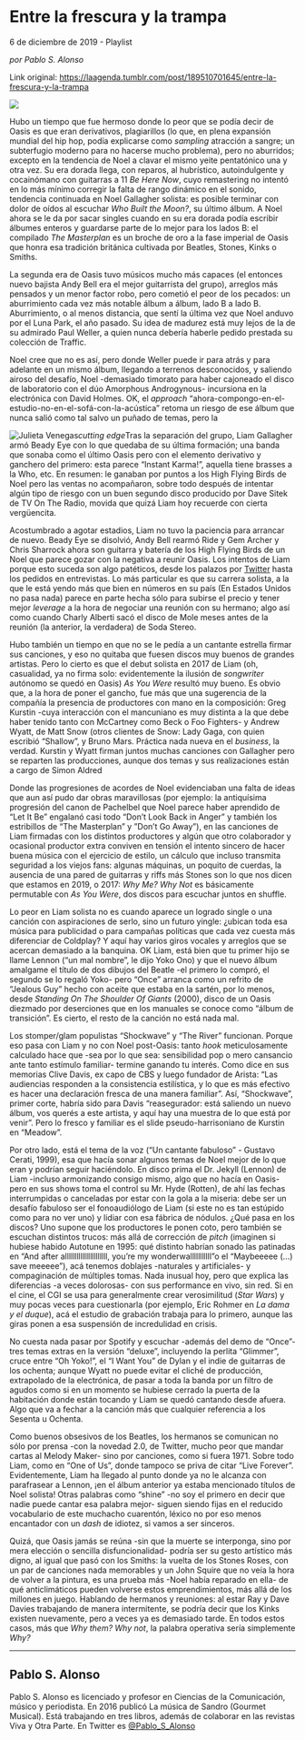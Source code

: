 # Entre la frescura y la trampa



6 de diciembre de 2019 - Playlist

_por Pablo S. Alonso_

Link original: https://laagenda.tumblr.com/post/189510701645/entre-la-frescura-y-la-trampa

![](https://64.media.tumblr.com/806d4331093194e65aab8d4af067bbf8/569bbbe3bf31e40a-5b/s500x750/ebef1ce9680f5820801db5745ed8f8eb33f7ea5a.jpg)

Hubo un tiempo que fue hermoso donde lo peor que se podía decir de Oasis es que eran derivativos, plagiarillos (lo que, en plena expansión mundial del hip hop, podía explicarse como *sampling* atracción a sangre; un subterfugio moderno para no hacerse mucho problema), pero no aburridos; excepto en la tendencia de Noel a clavar el mismo yeite pentatónico una y otra vez. Su era dorada llega, con reparos, al hubrístico, autoindulgente y cocainómano con guitarras a 11 *Be Here Now*, cuyo remastering no intentó en lo más mínimo corregir la falta de rango dinámico en el sonido, tendencia continuada en Noel Gallagher solista: es posible terminar con dolor de oídos al escuchar *Who Built the Moon?*, su último álbum. A Noel ahora se le da por sacar singles cuando en su era dorada podía escribir álbumes enteros y guardarse parte de lo mejor para los lados B: el compilado *The Masterplan* es un broche de oro a la fase imperial de Oasis que honra esa tradición británica cultivada por Beatles, Stones, Kinks o Smiths.

La segunda era de Oasis tuvo músicos mucho más capaces (el entonces nuevo bajista Andy Bell era el mejor guitarrista del grupo), arreglos más pensados y un menor factor robo, pero cometió el peor de los pecados: un aburrimiento cada vez más notable álbum a álbum, lado B a lado B. Aburrimiento, o al menos distancia, que sentí la última vez que Noel anduvo por el Luna Park, el año pasado. Su idea de madurez está muy lejos de la de su admirado Paul Weller, a quien nunca debería haberle pedido prestada su colección de Traffic. 

Noel cree que no es así, pero donde Weller puede ir para atrás y para adelante en un mismo álbum, llegando a terrenos desconocidos, y saliendo airoso del desafío, Noel -demasiado timorato para haber cajoneado el disco de laboratorio con el dúo Amorphous Androgynous- incursiona en la electrónica con David Holmes. OK, el *approach* “ahora-compongo-en-el-estudio-no-en-el-sofá-con-la-acústica” retoma un riesgo de ese álbum que nunca salió como tal salvo un puñado de temas, pero la 

![Julieta Venegas](https://64.media.tumblr.com/ce82242a78aad7e103f013010364d542/569bbbe3bf31e40a-d8/s250x400/b31287f4728b1e613d2ee08aef2bf020c0f3c035.jpg)*cutting edge*Tras la separación del grupo, Liam Gallagher armó Beady Eye con lo que quedaba de su última formación; una banda que sonaba como el último Oasis pero con el elemento derivativo y ganchero del primero: esta parece “Instant Karma!”, aquella tiene brasses a la Who, etc. En resumen: le ganaban por puntos a los High Flying Birds de Noel pero las ventas no acompañaron, sobre todo después de intentar algún tipo de riesgo con un buen segundo disco producido por Dave Sitek de TV On The Radio, movida que quizá Liam hoy recuerde con cierta vergüencita. 

Acostumbrado a agotar estadios, Liam no tuvo la paciencia para arrancar de nuevo. Beady Eye se disolvió, Andy Bell rearmó Ride y Gem Archer y Chris Sharrock ahora son guitarra y batería de los High Flying Birds de un Noel que parece gozar con la negativa a reunir Oasis. Los intentos de Liam porque esto suceda son algo patéticos, desde los palazos por [Twitter](https://twitter.com/liamgallagher/status/1203022082809851904) hasta los pedidos en entrevistas. Lo más particular es que su carrera solista, a la que le está yendo más que bien en números en su país (En Estados Unidos no pasa nada) parece en parte hecha sólo para subirse el precio y tener mejor *leverage* a la hora de negociar una reunión con su hermano; algo así como cuando Charly Alberti sacó el disco de Mole meses antes de la reunión (la anterior, la verdadera) de Soda Stereo. 

Hubo también un tiempo en que no se le pedía a un cantante estrella firmar sus canciones, y eso no quitaba que fuesen discos muy buenos de grandes artistas. Pero lo cierto es que el debut solista en 2017 de Liam (oh, casualidad, ya no firma solo: evidentemente la ilusión de *songwriter* autónomo se quedó en Oasis) *As You Were* resultó muy bueno. Es obvio que, a la hora de poner el gancho, fue más que una sugerencia de la compañía la presencia de productores con mano en la composición: Greg Kurstin -cuya interacción con el mancuniano es muy distinta a la que debe haber tenido tanto con McCartney como Beck o Foo Fighters- y Andrew Wyatt, de Matt Snow (otros clientes de Snow: Lady Gaga, con quien escribió “Shallow”, y Bruno Mars. Práctica nada nueva en el *business*, la verdad. Kurstin y Wyatt firman juntos muchas canciones con Gallagher pero se reparten las producciones, aunque dos temas y sus realizaciones están a cargo de Simon Aldred

Donde las progresiones de acordes de Noel evidenciaban una falta de ideas que aun así pudo dar obras maravillosas (por ejemplo: la antiquísima progresión del canon de Pachelbel que Noel parece haber aprendido de “Let It Be” engalanó casi todo “Don’t Look Back in Anger” y también los estribillos de “The Masterplan” y ”Don’t Go Away”), en las canciones de Liam firmadas con los distintos productores y algún que otro colaborador y ocasional productor extra conviven en tensión el intento sincero de hacer buena música con el ejercicio de estilo, un cálculo que incluso transmita seguridad a los viejos fans: algunas máquinas, un poquito de cuerdas, la ausencia de una pared de guitarras y riffs más Stones son lo que nos dicen que estamos en 2019, o 2017: *Why Me? Why Not* es básicamente permutable con *As You Were*, dos discos para escuchar juntos en shuffle.

Lo peor en Liam solista no es cuando aparece un logrado single o una canción con aspiraciones de serlo, sino un futuro yingle: ¿ubican toda esa música para publicidad o para campañas políticas que cada vez cuesta más diferenciar de Coldplay? Y aquí hay varios giros vocales y arreglos que se acercan demasiado a la banquina. OK Liam, está bien que tu primer hijo se llame Lennon (“un mal nombre”, le dijo Yoko Ono) y que el nuevo álbum amalgame el título de dos dibujos del Beatle -el primero lo compró, el segundo se lo regaló Yoko- pero “Once” arranca como un refrito de “Jealous Guy” hecho con aceite que estaba en la sartén, por lo menos, desde *Standing On The Shoulder Of Giants* (2000), disco de un Oasis diezmado por deserciones que en los manuales se conoce como “álbum de transición”. Es cierto, el resto de la canción no está nada mal. 

Los  stomper/glam populistas “Shockwave” y “The River” funcionan. Porque eso pasa con Liam y no con Noel post-Oasis: tanto *hook* meticulosamente calculado hace que -sea por lo que sea: sensibilidad pop o mero cansancio ante tanto estímulo familiar- termine ganando tu interés. Como dice en sus memorias Clive Davis, ex capo de CBS y luego fundador de Arista: “Las audiencias responden a la consistencia estilística, y lo que es más efectivo es hacer una declaración fresca de una manera familiar”. Así, “Shockwave”, primer corte, habría sido para Davis “reasegurador: está saliendo un nuevo álbum, vos querés a este artista, y aquí hay una muestra de lo que está por venir”. Pero lo fresco y familiar es el slide pseudo-harrisoniano de Kurstin en “Meadow”.



Por otro lado, está el tema de la voz (“Un cantante fabuloso” - Gustavo Cerati, 1999), esa que hacía sonar algunos temas de Noel mejor de lo que eran y podrían seguir haciéndolo. En disco prima el Dr. Jekyll (Lennon) de Liam -incluso armonizando consigo mismo, algo que no hacía en Oasis- pero en sus shows toma el control su Mr. Hyde (Rotten), de ahí las fechas interrumpidas o canceladas por estar con la gola a la miseria: debe ser un desafío fabuloso ser el fonoaudiólogo de Liam (si este no es tan estúpido como para no ver uno) y lidiar con esa fábrica de nódulos. ¿Qué pasa en los discos? Uno supone que los productores le ponen coto, pero también se escuchan distintos trucos: más allá de corrección de *pitch* (imaginen si hubiese habido Autotune en 1995: qué distinto habrían sonado las patinadas en “And after allllllllllllllllllllll, you’re my wonderwalllllllllll”o el “Maybeeeee (…) save meeeee”), acá tenemos doblajes -naturales y artificiales- y compaginación de múltiples tomas. Nada inusual hoy, pero que explica las diferencias -a veces dolorosas- con sus performance en vivo, sin red. Si en el cine, el CGI se usa para generalmente crear verosimilitud (*Star Wars*) y muy pocas veces para cuestionarla (por ejemplo, Eric Rohmer en *La dama y el duque*), acá el estudio de grabación trabaja para lo primero, aunque las giras ponen a esa suspensión de incredulidad en crisis.

No cuesta nada pasar por Spotify y escuchar -además del demo de “Once”- tres temas extras en la versión “deluxe”, incluyendo la perlita “Glimmer”, cruce entre “Oh Yoko!”, el “I Want You” de Dylan y el indie de guitarras de los ochenta; aunque Wyatt no puede evitar el cliché de producción, extrapolado de la electrónica, de pasar a toda la banda por un filtro de agudos como si en un momento se hubiese cerrado la puerta de la habitación donde están tocando y Liam se quedó cantando desde afuera. Algo que va a fechar a la canción más que cualquier referencia a los Sesenta u Ochenta.

Como buenos obsesivos de los Beatles, los hermanos se comunican no sólo por prensa -con la novedad 2.0, de Twitter, mucho peor que mandar cartas al Melody Maker- sino por canciones, como si fuera 1971. Sobre todo Liam, como en “One of Us”, donde tampoco se priva de citar “Live Forever”. Evidentemente, Liam ha llegado al punto donde ya no le alcanza con parafrasear a Lennon, ¡en el álbum anterior ya estaba mencionado títulos de Noel solista! Otras palabras como “shine” -no soy el primero en decir que nadie puede cantar esa palabra mejor- siguen siendo fijas en el reducido vocabulario de este muchacho cuarentón, léxico no por eso menos encantador con un *dash* de idiotez, si vamos a ser sinceros. 

Quizá, que Oasis jamás se reúna -sin que la muerte se interponga, sino por mera elección o sencilla disfuncionalidad- podría ser su gesto artístico más digno, al igual que pasó con los Smiths: la vuelta de los Stones Roses, con un par de canciones nada memorables y un John Squire que no veía la hora de volver a la pintura, es una prueba más -Noel había reparado en ella- de qué anticlimáticos pueden volverse estos emprendimientos, más allá de los millones en juego. Hablando de hermanos y reuniones: al estar Ray y Dave Davies trabajando de manera intermitente, se podría decir que los Kinks existen nuevamente, pero a veces ya es demasiado tarde. En todos estos casos, más que *Why them? Why not*, la palabra operativa sería simplemente *Why?*



---

 Pablo S. Alonso
----------------

 Pablo S. Alonso es licenciado y profesor en Ciencias de la Comunicación, músico y periodista. En 2016 publicó La música de Sandro (Gourmet Musical). Está trabajando en tres libros, además de colaborar en las revistas Viva y Otra Parte. En Twitter es [@Pablo\_S\_Alonso](https://twitter.com/Pablo_S_Alonso)

